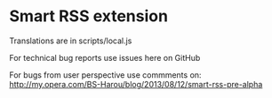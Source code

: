 # Smart RSS extension

Translations are in scripts/local.js

For technical bug reports use issues here on GitHub

For bugs from user perspective use commments on:
http://my.opera.com/BS-Harou/blog/2013/08/12/smart-rss-pre-alpha